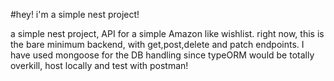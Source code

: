 #hey! i'm a simple nest project!

a simple nest project, API for a simple Amazon like wishlist. right now, this is the bare minimum backend, with get,post,delete and patch endpoints. I have used mongoose for the DB handling since typeORM would be totally overkill, host locally and test with postman!
